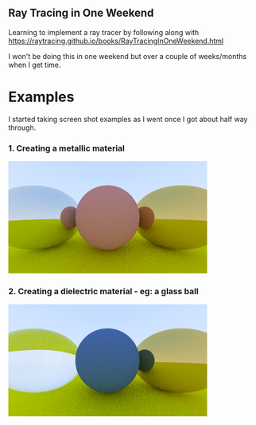 ## Ray Tracing in One Weekend
Learning to implement a ray tracer by following along with
https://raytracing.github.io/books/RayTracingInOneWeekend.html

I won't be doing this in one weekend but over a couple of weeks/months when I get time.


# Examples
I started taking screen shot examples as I went once I got about half way through.

### 1. Creating a metallic material
<img src="output_images/RTOW_firstmetal.png" width=400 height=225/>

### 2. Creating a dielectric material - eg: a glass ball
<img src="output_images/RTOW_dielectric.png" width=400 height=225/>
